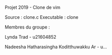 
Projet 2019 - Clone de vim

Source : clone.c 
Executable : clone

Membres du groupe :

Lynda Trad - u21604852

Nadeesha Hatharasingha Koditthuwakku Ar - u...